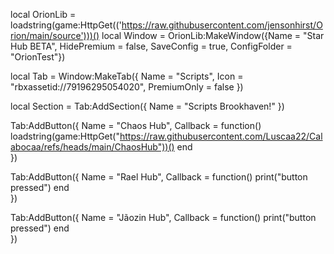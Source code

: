 local OrionLib = loadstring(game:HttpGet(('https://raw.githubusercontent.com/jensonhirst/Orion/main/source')))()
local Window = OrionLib:MakeWindow({Name = "Star Hub BETA", HidePremium = false, SaveConfig = true, ConfigFolder = "OrionTest"})

local Tab = Window:MakeTab({
	Name = "Scripts",
	Icon = "rbxassetid://79196295054020",
	PremiumOnly = false
})

local Section = Tab:AddSection({
	Name = "Scripts Brookhaven!"
})

Tab:AddButton({
	Name = "Chaos Hub",
	Callback = function()
      		loadstring(game:HttpGet("https://raw.githubusercontent.com/Luscaa22/Calabocaa/refs/heads/main/ChaosHub"))()
  	end    
})

Tab:AddButton({
	Name = "Rael Hub",
	Callback = function()
      		print("button pressed")
  	end    
})

Tab:AddButton({
	Name = "Jãozin Hub",
	Callback = function()
      		print("button pressed")
  	end    
})

